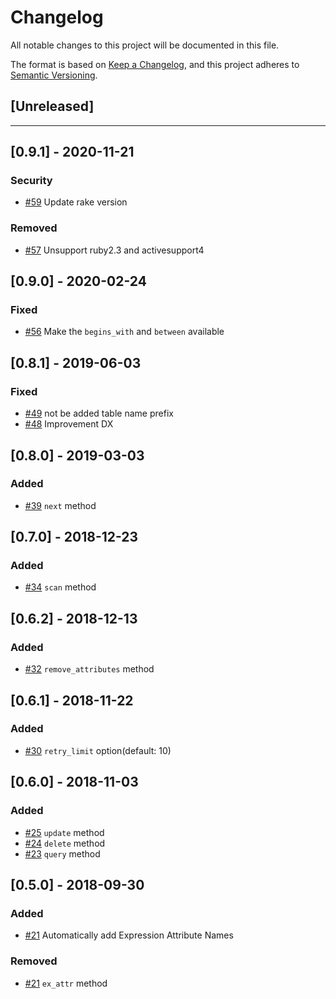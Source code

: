 # Changelog
All notable changes to this project will be documented in this file.

The format is based on [Keep a Changelog](https://keepachangelog.com/en/1.0.0/),
and this project adheres to [Semantic Versioning](https://semver.org/spec/v2.0.0.html).

## [Unreleased]

---

## [0.9.1] - 2020-11-21
### Security
- [#59](https://github.com/walkersumida/dynamodb-api/pull/59) Update rake version

### Removed
- [#57](https://github.com/walkersumida/dynamodb-api/pull/57) Unsupport ruby2.3 and activesupport4

## [0.9.0] - 2020-02-24
### Fixed
- [#56](https://github.com/walkersumida/dynamodb-api/pull/56) Make the `begins_with` and `between` available

## [0.8.1] - 2019-06-03
### Fixed
- [#49](https://github.com/walkersumida/dynamodb-api/pull/49) not be added table name prefix
- [#48](https://github.com/walkersumida/dynamodb-api/pull/48) Improvement DX

## [0.8.0] - 2019-03-03
### Added
- [#39](https://github.com/walkersumida/dynamodb-api/pull/39) `next` method

## [0.7.0] - 2018-12-23
### Added
- [#34](https://github.com/walkersumida/dynamodb-api/pull/34) `scan` method

## [0.6.2] - 2018-12-13
### Added
- [#32](https://github.com/walkersumida/dynamodb-api/pull/32) `remove_attributes` method

## [0.6.1] - 2018-11-22
### Added
- [#30](https://github.com/walkersumida/dynamodb-api/pull/30) `retry_limit` option(default: 10)

## [0.6.0] - 2018-11-03
### Added
- [#25](https://github.com/walkersumida/dynamodb-api/pull/25) `update` method
- [#24](https://github.com/walkersumida/dynamodb-api/pull/24) `delete` method
- [#23](https://github.com/walkersumida/dynamodb-api/pull/23) `query` method

## [0.5.0] - 2018-09-30
### Added
- [#21](https://github.com/walkersumida/dynamodb-api/pull/21) Automatically add Expression Attribute Names

### Removed
- [#21](https://github.com/walkersumida/dynamodb-api/pull/21) `ex_attr` method
